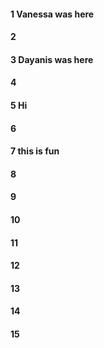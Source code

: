 #### 1 Vanessa was here
#### 2
#### 3 Dayanis was here
#### 4
#### 5 Hi
#### 6
#### 7 this is fun
#### 8
#### 9
#### 10
#### 11
#### 12
#### 13
#### 14
#### 15
